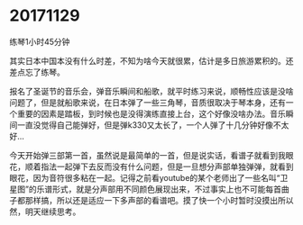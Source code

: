 # 20171129

练琴1小时45分钟

其实日本中国本没有什么时差，不知为啥今天就很累，估计是多日旅游累积的。还差点忘了练琴。

报名了圣诞节的音乐会，弹音乐瞬间和船歌，就平时练习来说，顺畅性应该是没啥问题了，但是就船歌来说，在日本弹了一些三角琴，音质很取决于琴本身，还有一个重要的因素是踏板，到时候也是没得演练直接上台，这个好像没啥办法。音乐瞬间一直没觉得自己能弹好，但是弹k330又太长了，一个人弹了十几分钟好像不太好...

今天开始弹三部第一首，虽然说是最简单的一首，但是说实话，看谱子就看到我眼花，顺着指法一起弹下去反而没有什么问题，但是一旦想分声部单独弹弹，就看到眼花，因为音符很多粘在一起。记得之前看youtube的某个老师出了一些名叫“卫星图”的乐谱形式，就是分声部用不同颜色展现出来，不过事实上也不可能每首曲子都那样搞，所以还是适应一下多声部的看谱吧。摸了快一个小时暂时没摸出所以然，明天继续思考。
